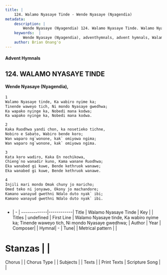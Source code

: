 ```yaml
---
title: |
    124. Walamo Nyasaye Tinde - Wende Nyasaye (Nyagendia)
metadata:
    description: |
        Wende Nyasaye (Nyagendia) 124. Walamo Nyasaye Tinde. Walamo Nyasaye tinde, Ka wabiro nyime ka; Tinende waweyo tich, Ni mondo Nyasaye gwedhwa; Ka wapako nyinge ka, Nobedi mana kodwa; Ka wapako nyinge ka, Nobedi mana kodwa.  
    keywords:  |
        Wende Nyasaye (Nyagendia), adventhymnals, advent hymnals, Walamo Nyasaye Tinde, Walamo Nyasaye tinde, Ka wabiro nyime ka; Tinende waweyo tich, Ni mondo Nyasaye gwedhwa;. 
    author: Brian Onang'o
---
```


#### Advent Hymnals
## 124. WALAMO NYASAYE TINDE
####  Wende Nyasaye (Nyagendia),

```txt
1
Walamo Nyasaye tinde, Ka wabiro nyime ka;
Tinende waweyo tich, Ni mondo Nyasaye gwedhwa;
Ka wapako nyinge ka, Nobedi mana kodwa;
Ka wapako nyinge ka, Nobedi mana kodwa.

2
Kaka Ruodhwa yandi chon, ka nosetieko tichne,
Nobiro e Sabato, Wabiro bende koro;
Wan waparo ng`wonone, kak` omiyowa ngima;
Wan waparo ng`wonone, kak` omiyowa ngima.

3
Kata koro wadiro, Kaka En nochikowa,
Chieng`no wanadir kuno, Kama wanane Ruodhwa;
Eka wanabed gi kuwe, Bende kethruok wanawe;
Eka wanabed gi kuwe, Bende kethruok wanawe.

4
Injili mari mondo Omak chuny jo maricho;
Omed teko ni jonyawo, Okony jo machandore;
Kamano wanayud gwethni Ndalo duto nyak` ibi;
Kamano wanayud gwethni Ndalo duto nyak` ibi.



```

- |   -  |
-------------|------------|
Title | Walamo Nyasaye Tinde |
Key |  |
Titles | undefined |
First Line | Walamo Nyasaye tinde, Ka wabiro nyime ka; Tinende waweyo tich, Ni mondo Nyasaye gwedhwa; |
Author | 
Year | 
Composer| |
Hymnal|  - |
Tune|  |
Metrical pattern | |
# Stanzas |  |
Chorus |  |
Chorus Type |  |
Subjects | |
Texts |  |
Print Texts | 
Scripture Song |  |
    
